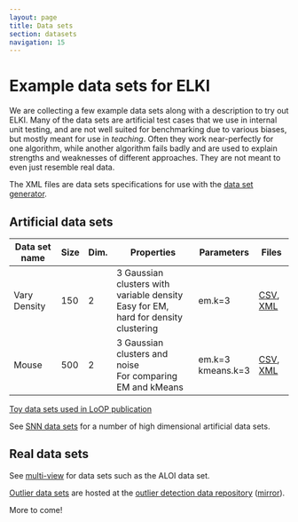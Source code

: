 ```yaml
---
layout: page
title: Data sets
section: datasets
navigation: 15
---
```



Example data sets for ELKI
==========================

We are collecting a few example data sets along with a description to try out ELKI. Many of the data sets are artificial test cases that we use in internal unit testing, and are not well suited for benchmarking due to various biases, but mostly meant for use in *teaching*. Often they work near-perfectly for one algorithm, while another algorithm fails badly and are used to explain strengths and weaknesses of different approaches. They are not meant to even just resemble real data.

The XML files are data sets specifications for use with the [data set generator](generator).

Artificial data sets
--------------------

| **Data set name** | **Size** | **Dim.** | **Properties** | **Parameters** | **Files** |
|-------------------|----------|----------|----------------|----------------|-----------|
| Vary Density      | 150      | 2        |3 Gaussian clusters with variable density<br>Easy for EM, hard for density clustering|em.k=3|[CSV](https://github.com/elki-project/elki/blob/master/data/synthetic/ABC-publication/pov.csv), [XML](https://github.com/elki-project/elki/blob/master/data/synthetic/ABC-publication/pov.xml)|
|Mouse|500|2|3 Gaussian clusters and noise<br>For comparing EM and kMeans|em.k=3<br>kmeans.k=3|[CSV](https://github.com/elki-project/elki/blob/master/data/synthetic/Vorlesung/mouse.csv), [XML](https://github.com/elki-project/elki/blob/master/data/synthetic/Vorlesung/mouse.xml)|

[Toy data sets used in LoOP publication](https://github.com/elki-project/elki/blob/master/data/synthetic/LoOP-publication)

See [SNN data sets](http://www.dbs.ifi.lmu.de/cms/Research/SNN/DataSets) for a number of high dimensional artificial data sets.

Real data sets
--------------

See [multi-view](multi_view) for data sets such as the ALOI data set.

[Outlier data sets](outlier) are hosted at the [outlier detection data repository][outl1] ([mirror][outl2]).

[outl1]: http://www.dbs.ifi.lmu.de/research/outlier-evaluation/
[outl2]: http://lapad-web.icmc.usp.br/repositories/outlier-evaluation/

More to come!
